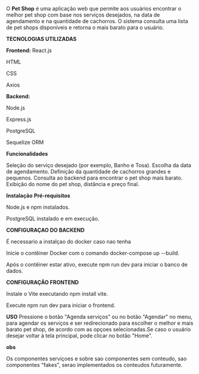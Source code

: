 O **Pet Shop** é uma aplicação web que permite aos usuários encontrar o melhor pet shop com base nos serviços desejados, 
na data de agendamento e na quantidade de cachorros. O sistema consulta uma lista de pet shops disponíveis e retorna o mais barato para o usuário.

**TECNOLOGIAS UTILIZADAS**

**Frontend:**
React.js

HTML

CSS

Axios

**Backend:**

Node.js

Express.js

PostgreSQL

Sequelize ORM


**Funcionalidades**

Seleção do serviço desejado (por exemplo, Banho e Tosa).
Escolha da data de agendamento.
Definição da quantidade de cachorros grandes e pequenos.
Consulta ao backend para encontrar o pet shop mais barato.
Exibição do nome do pet shop, distância e preço final.

**Instalação**
**Pré-requisitos**

Node.js e npm instalados.

PostgreSQL instalado e em execução.

**CONFIGURAÇAO DO BACKEND**

É necessario a instalçao do docker caso nao tenha

Inicie o contêiner Docker com o comando docker-compose up --build.

Após o contêiner estar ativo, execute npm run dev para iniciar o banco de dados.


**CONFIGURAÇÃO FRONTEND**

Instale o Vite executando npm install vite.

Execute npm run dev para iniciar o frontend.

**USO**
Pressione o botão "Agenda serviços" ou no botão "Agendar" no menu, para agendar os serviços e ser redirecionado para escolher o melhor e mais barato pet shop,
de acordo com as opçoes selecionadas.Se caso o usuário desejar voltar à tela principal, pode clicar no botão "Home".

**obs**

Os componentes serviçoes e sobre sao componentes sem conteudo, sao componentes "fakes", serao implementados os conteudos futuramente.

